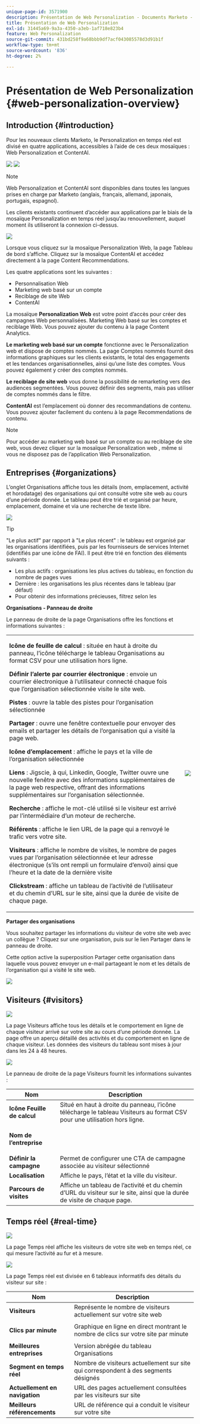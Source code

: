 ```yaml
---
unique-page-id: 3571900
description: Présentation de Web Personalization - Documents Marketo - Documentation du produit
title: Présentation de Web Personalization
exl-id: 31445a69-9a3a-4350-a3eb-1af718e823b4
feature: Web Personalization
source-git-commit: 431bd258f9a68bbb9df7acf043085578d3d91b1f
workflow-type: tm+mt
source-wordcount: '836'
ht-degree: 2%

---
```


# Présentation de Web Personalization {#web-personalization-overview}

## Introduction {#introduction}

Pour les nouveaux clients Marketo, le Personalization en temps réel est divisé en quatre applications, accessibles à l’aide de ces deux mosaïques : Web Personalization et ContentAI.

![](assets/pasted-image-at-2016-03-23-02-45-pm.png) ![](assets/mlm-homepage-content-ai-281-29.png)

>[!NOTE]
>
>Web Personalization et ContentAI sont disponibles dans toutes les langues prises en charge par Marketo (anglais, français, allemand, japonais, portugais, espagnol).

Les clients existants continuent d’accéder aux applications par le biais de la mosaïque Personalization en temps réel jusqu’au renouvellement, auquel moment ils utiliseront la connexion ci-dessus.

![](assets/image2016-2-9-8-3a52-3a32.png)

Lorsque vous cliquez sur la mosaïque Personalization Web, la page Tableau de bord s’affiche. Cliquez sur la mosaïque ContentAI et accédez directement à la page Content Recommendations.

Les quatre applications sont les suivantes :

* Personnalisation Web
* Marketing web basé sur un compte
* Reciblage de site Web
* ContentAI

La mosaïque **Personalization Web** est votre point d’accès pour créer des campagnes Web personnalisées. Marketing Web basé sur les comptes et reciblage Web. Vous pouvez ajouter du contenu à la page Content Analytics.

**Le marketing web basé sur un compte** fonctionne avec le Personalization web et dispose de comptes nommés. La page Comptes nommés fournit des informations graphiques sur les clients existants, le total des engagements et les tendances organisationnelles, ainsi qu’une liste des comptes. Vous pouvez également y créer des comptes nommés.

**Le reciblage de site web** vous donne la possibilité de remarketing vers des audiences segmentées. Vous pouvez définir des segments, mais pas utiliser de comptes nommés dans le filtre.

**ContentAI** est l’emplacement où donner des recommandations de contenu. Vous pouvez ajouter facilement du contenu à la page Recommendations de contenu.

>[!NOTE]
>
>Pour accéder au marketing web basé sur un compte ou au reciblage de site web, vous devez cliquer sur la mosaïque Personalization web , même si vous ne disposez pas de l’application Web Personalization.

## Entreprises {#organizations}

L’onglet Organisations affiche tous les détails (nom, emplacement, activité et horodatage) des organisations qui ont consulté votre site web au cours d’une période donnée. Le tableau peut être trié et organisé par heure, emplacement, domaine et via une recherche de texte libre.

![](assets/image2014-11-10-19-3a23-3a18.png)

>[!TIP]
>
>&quot;Le plus actif&quot; par rapport à &quot;Le plus récent&quot; : le tableau est organisé par les organisations identifiées, puis par les fournisseurs de services Internet (identifiés par une icône de FAI). Il peut être trié en fonction des éléments suivants :
>
>* Les plus actifs : organisations les plus actives du tableau, en fonction du nombre de pages vues
>* Dernière : les organisations les plus récentes dans le tableau (par défaut)
>* Pour obtenir des informations précieuses, filtrez selon les

**Organisations - Panneau de droite**

Le panneau de droite de la page Organisations offre les fonctions et informations suivantes :

<table> 
 <tbody> 
  <tr> 
   <td><p><strong>Icône de feuille de calcul</strong> : située en haut à droite du panneau, l’icône télécharge le tableau Organisations au format CSV pour une utilisation hors ligne.</p><p><strong>Définir l’alerte par courrier électronique</strong> : envoie un courrier électronique à l’utilisateur connecté chaque fois que l’organisation sélectionnée visite le site web.</p><p><strong>Pistes</strong> : ouvre la table des pistes pour l’organisation sélectionnée</p><p><strong>Partager</strong> : ouvre une fenêtre contextuelle pour envoyer des emails et partager les détails de l’organisation qui a visité la page web.</p><p><strong>Icône d’emplacement</strong> : affiche le pays et la ville de l’organisation sélectionnée</p><p><strong>Liens</strong> : Jigscie, à qui, Linkedin, Google, Twitter ouvre une nouvelle fenêtre avec des informations supplémentaires de la page web respective, offrant des informations supplémentaires sur l’organisation sélectionnée.</p><p><strong>Recherche</strong> : affiche le mot-clé utilisé si le visiteur est arrivé par l’intermédiaire d’un moteur de recherche.</p><p><strong>Référents</strong> : affiche le lien URL de la page qui a renvoyé le trafic vers votre site.</p><p><strong>Visiteurs</strong> : affiche le nombre de visites, le nombre de pages vues par l’organisation sélectionnée et leur adresse électronique (s’ils ont rempli un formulaire d’envoi) ainsi que l’heure et la date de la dernière visite</p><p><strong>Clickstream</strong> : affiche un tableau de l’activité de l’utilisateur et du chemin d’URL sur le site, ainsi que la durée de visite de chaque page.</p></td> 
   <td><img src="assets/image2014-11-10-19-3a22-3a47.png" data-linked-resource-id="5046291" data-linked-resource-type="attachment" data-base-url="https://docs.marketo.com" data-linked-resource-container-id="3571900"></td> 
  </tr> 
 </tbody> 
</table>

**Partager des organisations**

Vous souhaitez partager les informations du visiteur de votre site web avec un collègue ? Cliquez sur une organisation, puis sur le lien Partager dans le panneau de droite.

Cette option active la superposition Partager cette organisation dans laquelle vous pouvez envoyer un e-mail partageant le nom et les détails de l’organisation qui a visité le site web.

![](assets/image2014-11-10-19-3a25-3a42.png)

## Visiteurs {#visitors}

![](assets/wp-vis.jpg)

La page Visiteurs affiche tous les détails et le comportement en ligne de chaque visiteur arrivé sur votre site au cours d’une période donnée. La page offre un aperçu détaillé des activités et du comportement en ligne de chaque visiteur. Les données des visiteurs du tableau sont mises à jour dans les 24 à 48 heures.

![](assets/image2014-11-10-19-3a45-3a49.png)

Le panneau de droite de la page Visiteurs fournit les informations suivantes :

<table> 
 <thead> 
  <tr> 
   <th colspan="1" rowspan="1">Nom</th> 
   <th colspan="1" rowspan="1">Description</th> 
  </tr> 
 </thead> 
 <tbody> 
  <tr> 
   <td colspan="1" rowspan="1"><strong>Icône Feuille de calcul</strong></td> 
   <td colspan="1" rowspan="1">Situé en haut à droite du panneau, l’icône télécharge le tableau Visiteurs au format CSV pour une utilisation hors ligne.</td> 
  </tr> 
  <tr> 
   <td colspan="1" rowspan="1"><p><strong>Nom de l’entreprise</strong></p></td> 
   <td colspan="1" rowspan="1"> </td> 
  </tr> 
  <tr> 
   <td colspan="1" rowspan="1"><strong>Définir la campagne</strong></td> 
   <td colspan="1" rowspan="1">Permet de configurer une CTA de campagne associée au visiteur sélectionné</td> 
  </tr> 
  <tr> 
   <td colspan="1"><strong>Localisation</strong></td> 
   <td colspan="1">Affiche le pays, l’état et la ville du visiteur.</td> 
  </tr> 
  <tr> 
   <td colspan="1" rowspan="1"><strong>Parcours de visites</strong></td> 
   <td colspan="1" rowspan="1">Affiche un tableau de l’activité et du chemin d’URL du visiteur sur le site, ainsi que la durée de visite de chaque page.</td> 
  </tr> 
 </tbody> 
</table>

## Temps réel {#real-time}

![](assets/wp-real.jpg)

La page Temps réel affiche les visiteurs de votre site web en temps réel, ce qui mesure l’activité au fur et à mesure.

![](assets/image2014-11-10-19-3a49-3a55.png)

La page Temps réel est divisée en 6 tableaux informatifs des détails du visiteur sur site :

<table> 
 <thead> 
  <tr> 
   <th colspan="1" rowspan="1">Nom</th> 
   <th colspan="1" rowspan="1">Description</th> 
  </tr> 
 </thead> 
 <tbody> 
  <tr> 
   <td colspan="1" rowspan="1"><strong>Visiteurs</strong></td> 
   <td colspan="1" rowspan="1"> Représente le nombre de visiteurs actuellement sur votre site web</td> 
  </tr> 
  <tr> 
   <td colspan="1" rowspan="1"><p><strong>Clics par minute</strong></p></td> 
   <td colspan="1" rowspan="1"> Graphique en ligne en direct montrant le nombre de clics sur votre site par minute</td> 
  </tr> 
  <tr> 
   <td colspan="1" rowspan="1"><strong>Meilleures entreprises</strong></td> 
   <td colspan="1" rowspan="1">Version abrégée du tableau Organisations</td> 
  </tr> 
  <tr> 
   <td colspan="1"><strong>Segment en temps réel</strong></td> 
   <td colspan="1">Nombre de visiteurs actuellement sur site qui correspondent à des segments désignés</td> 
  </tr> 
  <tr> 
   <td colspan="1"><strong>Actuellement en navigation</strong></td> 
   <td colspan="1">URL des pages actuellement consultées par les visiteurs sur site</td> 
  </tr> 
  <tr> 
   <td colspan="1" rowspan="1"><strong>Meilleurs référencements</strong></td> 
   <td colspan="1" rowspan="1">URL de référence qui a conduit le visiteur sur votre site</td> 
  </tr> 
 </tbody> 
</table>
